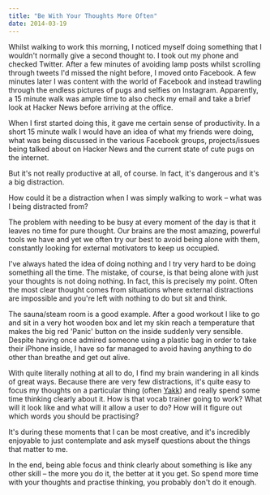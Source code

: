 ```yaml
---
title: "Be With Your Thoughts More Often"
date: 2014-03-19
---
```


Whilst walking to work this morning, I noticed myself doing something that I wouldn't normally give a second thought to. I took out my phone and checked Twitter. After a few minutes of avoiding lamp posts whilst scrolling through tweets I'd missed the night before, I moved onto Facebook. A few minutes later I was content with the world of Facebook and instead trawling through the endless pictures of pugs and selfies on Instagram. Apparently, a 15 minute walk was ample time to also check my email and take a brief look at Hacker News before arriving at the office.

When I first started doing this, it gave me certain sense of productivity. In a short 15 minute walk I would have an idea of what my friends were doing, what was being discussed in the various Facebook groups, projects/issues being talked about on Hacker News and the current state of cute pugs on the internet.

But it's not really productive at all, of course. In fact, it's dangerous and it's a big distraction.

How could it be a distraction when I was simply walking to work – what was I being distracted from?

The problem with needing to be busy at every moment of the day is that it leaves no time for pure thought. Our brains are the most amazing, powerful tools we have and yet we often try our best to avoid being alone with them, constantly looking for external motivators to keep us occupied.

I've always hated the idea of doing nothing and I try very hard to be doing something all the time. The mistake, of course, is that being alone with just your thoughts is not doing nothing. In fact, this is precisely my point. Often the most clear thought comes from situations where external distractions are impossible and you're left with nothing to do but sit and think.

The sauna/steam room is a good example. After a good workout I like to go and sit in a very hot wooden box and let my skin reach a temperature that makes the big red 'Panic' button on the inside suddenly very sensible. Despite having once admired someone using a plastic bag in order to take their iPhone inside, I have so far managed to avoid having anything to do other than breathe and get out alive.

With quite literally nothing at all to do, I find my brain wandering in all kinds of great ways. Because there are very few distractions, it's quite easy to focus my thoughts on a particular thing (often [Yakk](https://yakkapp.com)) and really spend some time thinking clearly about it. How is that vocab trainer going to work? What will it look like and what will it allow a user to do? How will it figure out which words you should be practising?

It's during these moments that I can be most creative, and it's incredibly enjoyable to just contemplate and ask myself questions about the things that matter to me.

In the end, being able focus and think clearly about something is like any other skill – the more you do it, the better at it you get. So spend more time with your thoughts and practise thinking, you probably don't do it enough.

